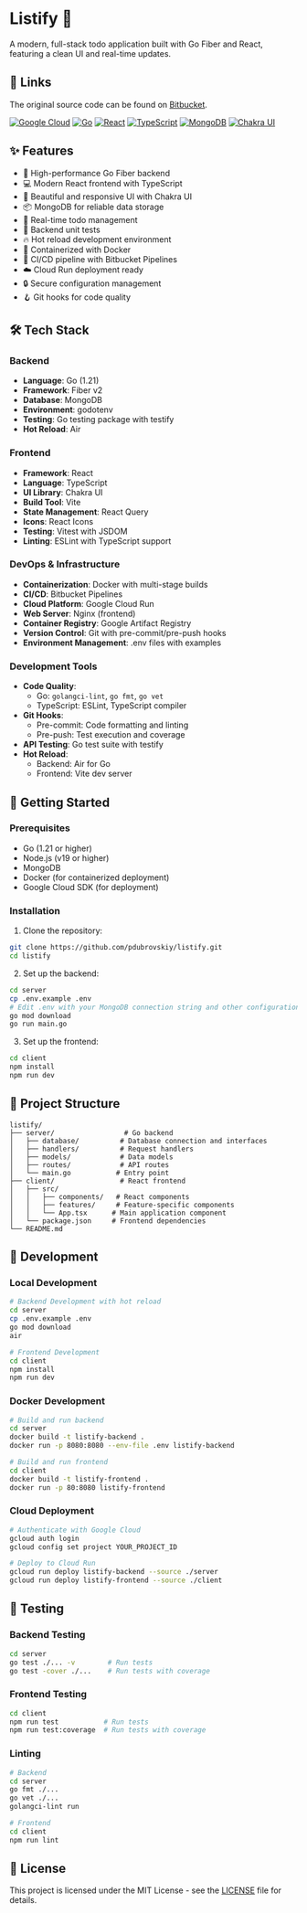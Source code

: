 # Listify 📝

A modern, full-stack todo application built with Go Fiber and React, featuring a clean UI and real-time updates.


## 🔗 Links

The original source code can be found on [Bitbucket](https://bitbucket.org/pdubrovskiyit/listify/src/main/).

[![Google Cloud](https://img.shields.io/badge/Google_Cloud-4285F4?style=for-the-badge&logo=google-cloud&logoColor=white)](https://cloud.google.com/)
[![Go](https://img.shields.io/badge/Go-00ADD8?style=for-the-badge&logo=go&logoColor=white)](https://go.dev/)
[![React](https://img.shields.io/badge/React-61DAFB?style=for-the-badge&logo=react&logoColor=black)](https://reactjs.org/)
[![TypeScript](https://img.shields.io/badge/TypeScript-3178C6?style=for-the-badge&logo=typescript&logoColor=white)](https://www.typescriptlang.org/)
[![MongoDB](https://img.shields.io/badge/MongoDB-47A248?style=for-the-badge&logo=mongodb&logoColor=white)](https://www.mongodb.com/)
[![Chakra UI](https://img.shields.io/badge/Chakra_UI-319795?style=for-the-badge&logo=chakra-ui&logoColor=white)](https://chakra-ui.com/)

## ✨ Features

- 🚀 High-performance Go Fiber backend
- 💻 Modern React frontend with TypeScript
- 🎨 Beautiful and responsive UI with Chakra UI
- 📦 MongoDB for reliable data storage
- 🔄 Real-time todo management
- 🧪 Backend unit tests
- 🔥 Hot reload development environment
- 🐳 Containerized with Docker
- 🚢 CI/CD pipeline with Bitbucket Pipelines
- ☁️ Cloud Run deployment ready
- 🔒 Secure configuration management
- 🪝 Git hooks for code quality

## 🛠️ Tech Stack

### Backend
- **Language**: Go (1.21)
- **Framework**: Fiber v2
- **Database**: MongoDB
- **Environment**: godotenv
- **Testing**: Go testing package with testify
- **Hot Reload**: Air

### Frontend
- **Framework**: React
- **Language**: TypeScript
- **UI Library**: Chakra UI
- **Build Tool**: Vite
- **State Management**: React Query
- **Icons**: React Icons
- **Testing**: Vitest with JSDOM
- **Linting**: ESLint with TypeScript support

### DevOps & Infrastructure
- **Containerization**: Docker with multi-stage builds
- **CI/CD**: Bitbucket Pipelines
- **Cloud Platform**: Google Cloud Run
- **Web Server**: Nginx (frontend)
- **Container Registry**: Google Artifact Registry
- **Version Control**: Git with pre-commit/pre-push hooks
- **Environment Management**: .env files with examples

### Development Tools
- **Code Quality**:
  - Go: `golangci-lint`, `go fmt`, `go vet`
  - TypeScript: ESLint, TypeScript compiler
- **Git Hooks**:
  - Pre-commit: Code formatting and linting
  - Pre-push: Test execution and coverage
- **API Testing**: Go test suite with testify
- **Hot Reload**: 
  - Backend: Air for Go
  - Frontend: Vite dev server

## 🚀 Getting Started

### Prerequisites

- Go (1.21 or higher)
- Node.js (v19 or higher)
- MongoDB
- Docker (for containerized deployment)
- Google Cloud SDK (for deployment)

### Installation

1. Clone the repository:
```bash
git clone https://github.com/pdubrovskiy/listify.git
cd listify
```

2. Set up the backend:
```bash
cd server
cp .env.example .env
# Edit .env with your MongoDB connection string and other configurations
go mod download
go run main.go
```

3. Set up the frontend:
```bash
cd client
npm install
npm run dev
```

## 📁 Project Structure

```
listify/
├── server/                 # Go backend
│   ├── database/          # Database connection and interfaces
│   ├── handlers/          # Request handlers
│   ├── models/            # Data models
│   ├── routes/            # API routes
│   └── main.go           # Entry point
├── client/                # React frontend
│   ├── src/
│   │   ├── components/   # React components
│   │   ├── features/     # Feature-specific components
│   │   └── App.tsx      # Main application component
│   └── package.json     # Frontend dependencies
└── README.md
```

## 🔧 Development

### Local Development
```bash
# Backend Development with hot reload
cd server
cp .env.example .env
go mod download
air

# Frontend Development
cd client
npm install
npm run dev
```

### Docker Development
```bash
# Build and run backend
cd server
docker build -t listify-backend .
docker run -p 8080:8080 --env-file .env listify-backend

# Build and run frontend
cd client
docker build -t listify-frontend .
docker run -p 80:8080 listify-frontend
```

### Cloud Deployment
```bash
# Authenticate with Google Cloud
gcloud auth login
gcloud config set project YOUR_PROJECT_ID

# Deploy to Cloud Run
gcloud run deploy listify-backend --source ./server
gcloud run deploy listify-frontend --source ./client
```

## 🧪 Testing

### Backend Testing
```bash
cd server
go test ./... -v        # Run tests
go test -cover ./...    # Run tests with coverage
```

### Frontend Testing
```bash
cd client
npm run test           # Run tests
npm run test:coverage  # Run tests with coverage
```

### Linting
```bash
# Backend
cd server
go fmt ./...
go vet ./...
golangci-lint run

# Frontend
cd client
npm run lint
```

## 📝 License

This project is licensed under the MIT License - see the [LICENSE](LICENSE) file for details.
